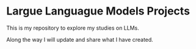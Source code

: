 # Largue Languague Models Projects

This is my repository to explore my studies on LLMs. 

Along the way I will update and share what I have created. 
